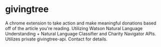 # givingtree

A chrome extension to take action and make meaningful donations based off of the article you're reading. Utilizing Watson Natural Language Understanding + Natural Language Classifier and Charity Navigator APIs. Utilizes private givingtree-api. Contact for details.
